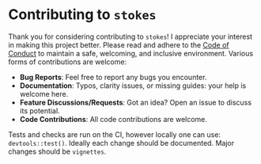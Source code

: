 # Contributing to `stokes`

Thank you for considering contributing to `stokes`!  I appreciate your
interest in making this project better.  Please read and adhere to the
[Code of Conduct](CODE_OF_CONDUCT.md) to maintain a safe, welcoming,
and inclusive environment.  Various forms of contributions are
welcome:

- **Bug Reports**: Feel free to report any bugs you encounter.
- **Documentation**: Typos, clarity issues, or missing guides: your
  help is welcome here.
- **Feature Discussions/Requests**: Got an idea? Open an issue to
  discuss its potential.
- **Code Contributions**: All code contributions are welcome.


Tests and checks are run on the CI, however locally one can use:
`devtools::test()`.  Ideally each change should be documented.  Major
changes should be `vignettes`.


